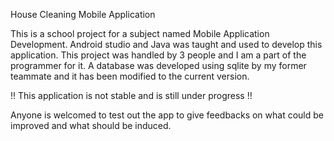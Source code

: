 House Cleaning Mobile Application

This is a school project for a subject named Mobile Application Development.
Android studio and Java was taught and used to develop this application.
This project was handled by 3 people and I am a part of the programmer for it.
A database was developed using sqlite by my former teammate and it has been modified to the current version.

!! This application is not stable and is still under progress !!

Anyone is welcomed to test out the app to give feedbacks on what could be improved and what should be induced.

